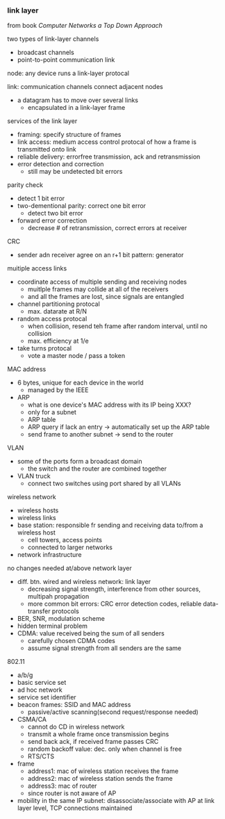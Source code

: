 ### link layer

from book *Computer Networks a Top Down Approach*

two types of link-layer channels
- broadcast channels
- point-to-point communication link

node: any device runs a link-layer protocal

link: communication channels connect adjacent nodes
- a datagram has to move over several links
    - encapsulated in a link-layer frame

services of the link layer
- framing: specify structure of frames
- link access: medium access control protocal of how a frame is transmitted onto link
- reliable delivery: errorfree transmission, ack and retransmission
- error detection and correction
    - still may be undetected bit errors

parity check
- detect 1 bit error
- two-dementional parity: correct one bit error
    - detect two bit error
- forward error correction
    - decrease # of retransmission, correct errors at receiver

CRC
- sender adn receiver agree on an r+1 bit pattern: generator

muitiple access links
- coordinate access of multiple sending and receiving nodes
    - muitlple frames may collide at all of the receivers
    - and all the frames are lost, since signals are entangled
- channel partitioning protocal
    - max. datarate at R/N
- random access protocal
    - when collision, resend teh frame after random interval, until no collision
    - max. efficiency at 1/e
- take turns protocal
    - vote a master node / pass a token

MAC address
- 6 bytes, unique for each device in the world
    - managed by the IEEE
- ARP
    - what is one device's MAC address with its IP being XXX?
    - only for a subnet
    - ARP table
    - ARP query if lack an entry -> automatically set up the ARP table
    - send frame to another subnet -> send to the router

VLAN
- some of the ports form a broadcast domain
    - the switch and the router are combined together
- VLAN truck
    - connect two switches using port shared by all VLANs

wireless network
- wireless hosts
- wireless links
- base station: responsible fr sending and receiving data to/from a wireless host
    - cell towers, access points
    - connected to larger networks
- network infrastructure

no changes needed at/above network layer
- diff. btn. wired and wireless network: link layer
    - decreasing signal strength, interference from other sources, multipah propagation
    - more common bit errors: CRC error detection codes, reliable data-transfer protocols
- BER, SNR, modulation scheme
- hidden terminal problem
- CDMA: value received being the sum of all senders
    - carefully chosen CDMA codes
    - assume signal strength from all senders are the same

802.11
- a/b/g
- basic service set
- ad hoc network
- service set identifier
- beacon frames: SSID and MAC address
    - passive/active scanning(second request/response needed)
- CSMA/CA
    - cannot do CD in wireless network
    - transmit a whole frame once transmission begins
    - send back ack, if received frame passes CRC
    - random backoff value: dec. only when channel is free
    - RTS/CTS
- frame
    - address1: mac of wireless station receives the frame
    - address2: mac of wireless station sends the frame
    - address3: mac of router
    - since router is not aware of AP
- mobility in the same IP subnet: disassociate/associate with AP at link layer level, TCP connections maintained

